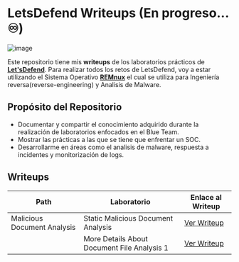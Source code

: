 #  LetsDefend Writeups (En progreso... ♾️)

![image](https://github.com/user-attachments/assets/8f9b4859-dd2b-4a4c-aa04-c0d9031894f5)



Este repositorio tiene mis **writeups** de los laboratorios prácticos de **[Let'sDefend](https://letsdefend.io/)**. Para realizar todos los retos de LetsDefend, voy a estar utilizando el Sistema Operativo **[REMnux](https://remnux.org/)** el cual se utiliza para Ingeniería reversa(reverse-engineering) y Analisis de Malware.


##  Propósito del Repositorio
- Documentar y compartir el conocimiento adquirido durante la realización de laboratorios enfocados en el Blue Team.
- Mostrar las prácticas a las que se tiene que enfrentar un SOC.
- Desarrollarme en áreas como el analisis de malware, respuesta a incidentes y monitorización de logs.




## **Writeups**


| Path                              | Laboratorio                                 |Enlace al Writeup                                                          |
|-----------------------------------|---------------------------------------------|---------------------------------------------------------------------------|
| Malicious Document Analysis       | Static Malicious Document Analysis          |[Ver Writeup](Incident-Response/Static-Malicious-Document-Analysis.md)     |
|                                   | More Details About Document File Analysis 1 |[Ver Writeup](Labs/Incident-Response/malware-investigation.md)             |

